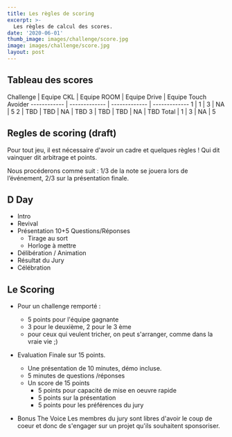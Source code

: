 ```yaml
---
title: Les règles de scoring
excerpt: >-
  Les règles de calcul des scores.
date: '2020-06-01'
thumb_image: images/challenge/score.jpg
image: images/challenge/score.jpg
layout: post
---
```


## Tableau des scores

Challenge | Equipe CKL |  Equipe ROOM | Equipe Drive | Equipe Touch Avoider
------------ | ------------- | ------------- | -------------
1  | 1 |  3 | NA | 5
2  | TBD |  TBD | NA | TBD
3  | TBD |  TBD | NA | TBD
Total | 1 |  3 | NA | 5

## Regles de scoring (draft)

Pour tout jeu, il est nécessaire d'avoir un cadre et quelques règles ! Qui dit vainquer dit arbitrage et points.

Nous procéderons comme suit :  1/3 de la note se jouera lors de l’événement, 2/3 sur la présentation finale.

## D Day
+ Intro
+ Revival
+ Présentation 10+5 Questions/Réponses 
  + Tirage au sort
  + Horloge à mettre
+ Délibération / Animation
+ Résultat du Jury
+ Célébration 

## Le Scoring
+ Pour un challenge remporté : 
  + 5 points pour l'équipe gagnante
  + 3 pour le deuxième, 2 pour le 3 ème
  + pour ceux qui veulent tricher, on peut s'arranger, comme dans la vraie vie ;)

+ Evaluation Finale sur 15 points.
	+ Une présentation de 10 minutes, démo incluse.
	+ 5 minutes de questions /réponses
	+ Un score de 15 points
		+ 5 points pour capacité de mise en oeuvre rapide 
		+ 5 points sur la présentation
		+ 5 points pour les préférences du jury

+ Bonus The Voice
Les membres du jury sont libres d'avoir le coup de coeur et donc de s'engager sur un projet qu'ils souhaitent sponsoriser.


